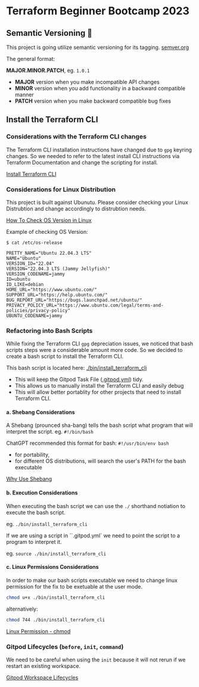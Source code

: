# Terraform Beginner Bootcamp 2023

## Semantic Versioning :mage:

This project is going utilize semantic versioning for its tagging.
[semver.org](https://semver.org/)

The general format:

 **MAJOR.MINOR.PATCH**, eg. `1.0.1`

- **MAJOR** version when you make incompatible API changes
- **MINOR** version when you add functionality in a backward compatible manner
- **PATCH** version when you make backward compatible bug fixes

## Install the Terraform CLI

### Considerations with the Terraform CLI changes
The Terraform CLI installation instructions have changed due to `gpg` keyring changes. So we needed to refer to the latest install CLI instructions via Terraform Documentation and change the scripting for install.

[Install Terraform CLI](https://developer.hashicorp.com/terraform/tutorials/aws-get-started/install-cli)


### Considerations for Linux Distribution

This project is built against Ubunutu. Please consider checking your Linux Distrubtion and change accordingly to distrubtion needs. 

[How To Check OS Version in Linux](https://www.cyberciti.biz/faq/how-to-check-os-version-in-linux-command-line/)

Example of checking OS Version:

```
$ cat /etc/os-release

PRETTY_NAME="Ubuntu 22.04.3 LTS"
NAME="Ubuntu"
VERSION_ID="22.04"
VERSION="22.04.3 LTS (Jammy Jellyfish)"
VERSION_CODENAME=jammy
ID=ubuntu
ID_LIKE=debian
HOME_URL="https://www.ubuntu.com/"
SUPPORT_URL="https://help.ubuntu.com/"
BUG_REPORT_URL="https://bugs.launchpad.net/ubuntu/"
PRIVACY_POLICY_URL="https://www.ubuntu.com/legal/terms-and-policies/privacy-policy"
UBUNTU_CODENAME=jammy
```

### Refactoring into Bash Scripts

While fixing the Terraform CLI `gpg` depreciation issues, we noticed that bash scripts steps were a considerable amount more code. So we decided to create a bash script to install the Terraform CLI.

This bash script is located here: [./bin/install_terraform_cli](./bin/install_terraform_cli)

- This will keep the Gitpod Task File ([.gitpod.yml](.gitpod.yml)) tidy.
- This allows us to manually install the Terraform CLI and easily debug 
- This will allow better portablity for other projects that need to install Terraform CLI.


#### a. Shebang Considerations

A Shebang (prounced sha-bang) tells the bash script what program that will interpret the script. eg. `#!/bin/bash`

ChatGPT recommended this format for bash: `#!/usr/bin/env bash`

- for portability, 
- for different OS distributions, will search the user's PATH for the bash executable

[Why Use Shebang](https://en.wikipedia.org/wiki/Shebang_(Unix))


#### b. Execution Considerations

When executing the bash script we can use the `./` shorthand notiation to execute the bash script.

eg. `./bin/install_terraform_cli`

If we are using a script in ``.gitpod.yml` we need to point the script to a program to interpret it.

eg. `source ./bin/install_terraform_cli`


#### c. Linux Permissions Considerations

In order to make our bash scripts executable we need to change linux permission for the fix to be exetuable at the user mode.

```sh
chmod u+x ./bin/install_terraform_cli
```

alternatively:

```sh
chmod 744 ./bin/install_terraform_cli
```

[Linux Permission - chmod](https://en.wikipedia.org/wiki/Chmod)


### Gitpod Lifecycles (`before`, `init`, `command`)

We need to be careful when using the `init` because it will not rerun if we restart an existing workspace.

[Gitpod Workspace Lifecycles](https://www.gitpod.io/docs/configure/workspaces/tasks)
